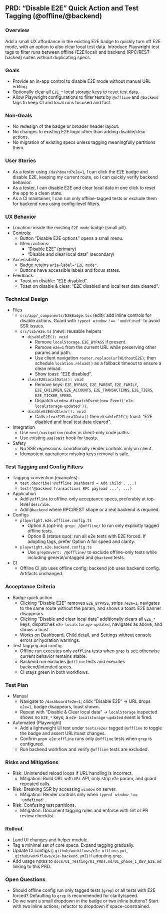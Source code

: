 ## PRD: “Disable E2E” Quick Action and Test Tagging (@offline/@backend)

### Overview
Add a small UX affordance in the existing E2E badge to quickly turn off E2E mode, with an option to also clear local test data. Introduce Playwright test tags to filter runs between offline (E2E/local) and backend (RPC/REST-backed) suites without duplicating specs.

### Goals
- Provide an in-app control to disable E2E mode without manual URL editing.
- Optionally clear all `E2E_*` local storage keys to reset test data.
- Allow Playwright configurations to filter tests by `@offline` and `@backend` tags to keep CI and local runs focused and fast.

### Non-Goals
- No redesign of the badge or broader header layout.
- No changes to existing E2E logic other than adding disable/clear actions.
- No migration of existing specs unless tagging meaningfully partitions them.

### User Stories
- As a tester using `/dashboard?e2e=1`, I can click the E2E badge and disable E2E, keeping my current route, so I can quickly verify backend behavior.
- As a tester, I can disable E2E and clear local data in one click to reset the app to a clean state.
- As a CI maintainer, I can run only offline-tagged tests or exclude them for backend runs using config-level filters.

### UX Behavior
- Location: inside the existing `E2E mode` badge (small pill).
- Controls:
  - Button “Disable E2E options” opens a small menu.
  - Menu actions:
    - “Disable E2E” (primary)
    - “Disable and clear local data” (secondary)
- Accessibility:
  - Badge retains `aria-label="E2E mode"`.
  - Buttons have accessible labels and focus states.
- Feedback:
  - Toast on disable: “E2E disabled”.
  - Toast on disable & clear: “E2E disabled and local test data cleared”.

### Technical Design
- Files
  - `src/app/_components/E2EBadge.tsx` (edit): add inline controls for disable actions. Guard with `typeof window !== 'undefined'` to avoid SSR issues.
  - `src/lib/e2e.ts` (new): reusable helpers
    - `disableE2E(): void`
      - Remove `localStorage.E2E_BYPASS` if present.
      - Remove `e2e=1` from the current URL while preserving other params and path.
      - Use client navigation `router.replace(urlWithoutE2E)`; then schedule `location.reload()` as a fallback timeout to ensure a clean reload.
      - Show toast: “E2E disabled”.
    - `clearE2ELocalData(): void`
      - Remove keys: `E2E_BYPASS`, `E2E_PARENT`, `E2E_FAMILY`, `E2E_CHILDREN`, `E2E_ACCOUNTS`, `E2E_TRANSACTIONS`, `E2E_TIERS`, `E2E_TICKER_SPEED`.
      - Dispatch `window.dispatchEvent(new Event('e2e-localstorage-updated'))`.
    - `disableE2EAndClear(): void`
      - Calls `clearE2ELocalData()` then `disableE2E()`; toast: “E2E disabled and local test data cleared”.
- Integration
  - Use `next/navigation` router in client-only code paths.
  - Use existing `useToast` hook for toasts.
- Safety
  - No SSR regressions: conditionally render controls only on client.
  - Idempotent operations: missing keys removal is safe.

### Test Tagging and Config Filters
- Tagging convention (examples):
  - `test.describe('@offline Dashboard — Add Child', ...)`
  - `test('@backend Transactions RPC payload ...', ...)`
- Application
  - Add `@offline` to offline-only acceptance specs, preferably at top-level `describe`.
  - Add `@backend` where RPC/REST shape or a real backend is required.
- Configs
  - `playwright.e2e.offline.config.ts`
    - Option A (opt-in): `grep: /@offline/` to run only explicitly tagged offline tests.
    - Option B (status quo): run all e2e tests with E2E forced. If adopting tags, prefer Option A for speed and clarity.
  - `playwright.e2e.backend.config.ts`
    - Use `grepInvert: /@offline/` to exclude offline-only tests while including general/untagged and `@backend` tests.
- CI
  - Offline CI job uses offline config; backend job uses backend config. Artifacts unchanged.

### Acceptance Criteria
- Badge quick action
  - Clicking “Disable E2E” removes `E2E_BYPASS`, strips `?e2e=1`, navigates to the same route without the param, and shows a toast. E2E banner disappears.
  - Clicking “Disable and clear local data” additionally clears all `E2E_*` keys, dispatches `e2e-localstorage-updated`, navigates as above, and shows a toast.
  - Works on Dashboard, Child detail, and Settings without console errors or hydration warnings.
- Test tagging and config
  - Offline run executes only `@offline` tests when `grep` is set; otherwise current behavior remains stable.
  - Backend run excludes `@offline` tests and executes backend/intended specs.
  - CI stays green in both workflows.

### Test Plan
- Manual
  - Navigate to `/dashboard?e2e=1`; click “Disable E2E” → URL drops `e2e=1`, badge disappears, toast shown.
  - Repeat with “Disable & Clear local data” → `localStorage` inspected shows no `E2E_*` keys; a `e2e-localstorage-updated` event is fired.
- Automated (Playwright)
  - Add a lightweight UI test under `tests/e2e/` tagged `@offline` to toggle the badge and assert URL/toast changes.
  - Confirm `pnpm e2e:offline` runs only `@offline` tests when `grep` is configured.
  - Run backend workflow and verify `@offline` tests are excluded.

### Risks and Mitigations
- Risk: Unintended reload loops if URL handling is incorrect.
  - Mitigation: Build URL with `URL` API, only strip `e2e` param, and guard repeated calls.
- Risk: Breaking SSR by accessing `window` on server.
  - Mitigation: Render controls only when `typeof window !== 'undefined'`.
- Risk: Confusing test partitions.
  - Mitigation: Document tagging rules and enforce with lint or PR review checklist.

### Rollout
- Land UI changes and helper module.
- Tag a minimal set of core specs. Expand tagging gradually.
- Update CI configs (`.github/workflows/e2e-offline.yml`, `.github/workflows/e2e-backend.yml`) if adopting `grep`.
- Add usage notes to `docs/UI_Testing/01_PRDs.md/01_phase_1_DEV_E2E.md` linking to this PRD.

### Open Questions
- Should offline config run only tagged tests (`grep`) or all tests with E2E forced? Defaulting to `grep` is recommended for clarity/speed.
- Do we want a small dropdown in the badge or two inline buttons? Start with two inline actions; refactor to dropdown if space-constrained.


